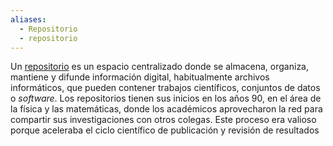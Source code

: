 ```yaml
---
aliases:
  - Repositorio
  - repositorio
---
```

Un [repositorio](https://es.wikipedia.org/wiki/Repositorio_(contenido_digital)) es un espacio centralizado donde se almacena, organiza, mantiene y difunde información digital, habitualmente archivos informáticos, que pueden contener trabajos científicos, conjuntos de datos o _software_. Los repositorios tienen sus inicios en los años 90, en el área de la física y las matemáticas, donde los académicos aprovecharon la red para compartir sus investigaciones con otros colegas. Este proceso era valioso porque aceleraba el ciclo científico de publicación y revisión de resultados